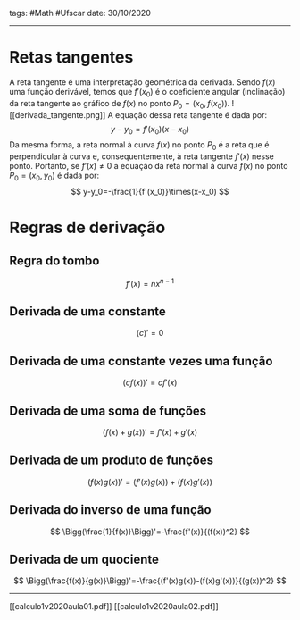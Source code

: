 tags: #Math #Ufscar 
date: 30/10/2020

---

# Retas tangentes
A reta tangente é uma interpretação geométrica da derivada. Sendo $f(x)$ uma função derivável, temos que $f'(x_0)$ é o coeficiente angular (inclinação) da reta tangente ao gráfico de $f(x)$ no ponto $P_0=(x_0, f(x_0))$.
![[derivada_tangente.png]]
A equação dessa reta tangente é dada por:
$$
y-y_0=f'(x_0)(x-x_0)
$$
Da mesma forma, a reta normal à curva $f(x)$ no ponto $P_0$ é a reta que é perpendicular à curva e, consequentemente, à reta tangente $f'(x)$ nesse ponto. Portanto, se $f'(x)\not=0$ a equação da reta normal à curva $f(x)$ no ponto $P_0=(x_0,y_0)$ é dada por:
$$
y-y_0=-\frac{1}{f'(x_0)}\times(x-x_0)
$$
# Regras de derivação
## Regra do tombo
$$
f'(x)=nx^{n-1}
$$
## Derivada de uma constante
$$
(c)'=0
$$
## Derivada de uma constante vezes uma função
$$
(cf(x))'=cf'(x)
$$
## Derivada de uma soma de funções
$$
(f(x)+g(x))'=f'(x)+g'(x)
$$
## Derivada de um produto de funções
$$
(f(x)g(x))'=(f'(x)g(x))+(f(x)g'(x))
$$
## Derivada do inverso de uma função
$$
\Bigg(\frac{1}{f(x)}\Bigg)'=-\frac{f'(x)}{(f(x))^2}
$$
## Derivada de um quociente
$$
\Bigg(\frac{f(x)}{g(x)}\Bigg)'=-\frac{(f'(x)g(x))-(f(x)g'(x))}{(g(x))^2}
$$

---

[[calculo1v2020aula01.pdf]]
[[calculo1v2020aula02.pdf]]